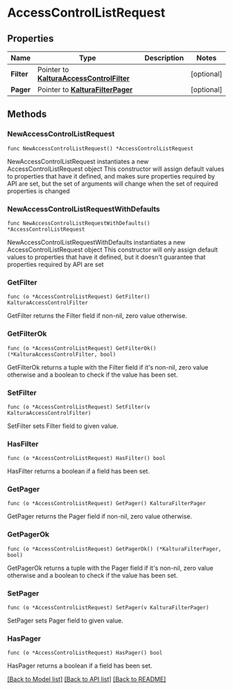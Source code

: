 # AccessControlListRequest

## Properties

Name | Type | Description | Notes
------------ | ------------- | ------------- | -------------
**Filter** | Pointer to [**KalturaAccessControlFilter**](KalturaAccessControlFilter.md) |  | [optional] 
**Pager** | Pointer to [**KalturaFilterPager**](KalturaFilterPager.md) |  | [optional] 

## Methods

### NewAccessControlListRequest

`func NewAccessControlListRequest() *AccessControlListRequest`

NewAccessControlListRequest instantiates a new AccessControlListRequest object
This constructor will assign default values to properties that have it defined,
and makes sure properties required by API are set, but the set of arguments
will change when the set of required properties is changed

### NewAccessControlListRequestWithDefaults

`func NewAccessControlListRequestWithDefaults() *AccessControlListRequest`

NewAccessControlListRequestWithDefaults instantiates a new AccessControlListRequest object
This constructor will only assign default values to properties that have it defined,
but it doesn't guarantee that properties required by API are set

### GetFilter

`func (o *AccessControlListRequest) GetFilter() KalturaAccessControlFilter`

GetFilter returns the Filter field if non-nil, zero value otherwise.

### GetFilterOk

`func (o *AccessControlListRequest) GetFilterOk() (*KalturaAccessControlFilter, bool)`

GetFilterOk returns a tuple with the Filter field if it's non-nil, zero value otherwise
and a boolean to check if the value has been set.

### SetFilter

`func (o *AccessControlListRequest) SetFilter(v KalturaAccessControlFilter)`

SetFilter sets Filter field to given value.

### HasFilter

`func (o *AccessControlListRequest) HasFilter() bool`

HasFilter returns a boolean if a field has been set.

### GetPager

`func (o *AccessControlListRequest) GetPager() KalturaFilterPager`

GetPager returns the Pager field if non-nil, zero value otherwise.

### GetPagerOk

`func (o *AccessControlListRequest) GetPagerOk() (*KalturaFilterPager, bool)`

GetPagerOk returns a tuple with the Pager field if it's non-nil, zero value otherwise
and a boolean to check if the value has been set.

### SetPager

`func (o *AccessControlListRequest) SetPager(v KalturaFilterPager)`

SetPager sets Pager field to given value.

### HasPager

`func (o *AccessControlListRequest) HasPager() bool`

HasPager returns a boolean if a field has been set.


[[Back to Model list]](../README.md#documentation-for-models) [[Back to API list]](../README.md#documentation-for-api-endpoints) [[Back to README]](../README.md)


